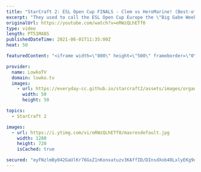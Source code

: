 ```yaml
---
title: "StarCraft 2: ESL Open Cup FINALS - Clem vs HeroMarine! (Best-of-5)"
excerpt: "They used to call the ESL Open Cup Europe the \"Big Gabe Weekly\" because HeroMarine won all of them. However Clem has recently been giving him a run for his money in StarCraft 2.  Support my work on Patreon: http://www.patreon.com/lowkotv Become a YouTube member: https://lowko.tv/join  My second channel:"
originalUrl: https://youtube.com/watch?v=eRWzQLhETf0
type: video
length: PT51M48S
publishedDateTime: 2021-06-01T11:35:00Z
heat: 50

featuredContent: "<iframe width=\"800\" height=\"500\" frameborder=\"0\" src=\"https://www.youtube.com/embed/eRWzQLhETf0\" allow=\"accelerometer; autoplay; encrypted-media; gyroscope; picture-in-picture\" allowfullscreen></iframe>"

provider:
  name: LowkoTV
  domain: lowko.tv
  images:
    - url: https://everyday-cc.github.io/starcraft2/assets/images/organizations/lowko.tv-50x50.jpg
      width: 50
      height: 50

topics:
  - StarCraft 2

images:
  - url: https://i.ytimg.com/vi/eRWzQLhETf0/maxresdefault.jpg
    width: 1280
    height: 720
    isCached: true

secured: "eyFNzlmBy042GaUlKr76GxZ1nKonxatuzv3KAffID/DInsdXob40LxlyEKg9qkYEBd5ssofmNT/gYXtXx+ph2saNlEUn/M3bSzo6pe76p8kN4qUcR+FVylN/o2mg6rly1WVu+KoucvxV80xqjQ/RQlLJ3foXHUZpRPRt4I+LQTk5/aIUZt0SsjWuag00aLyhu1h8ECXgB/22aiuFsd2cn9awwp1Dae/ryFLPCYriaCUFeAtW2a7HD6iSN+eakJ3dGkL0sEr9unJYXBYVyPGJ6l15HeO8UKDffxtRL3NWTcHfq908w3W0F90YGChBTQaQXTKwy2JM01Is5xxeJfRe3HVGrAr7oLpx5R8pEutNMiHYta3zyRmODoCt6bgVLRWydcCnIMEkIQxPbSAKgUIUH2EmShxyL9veBpwBN+LadV8=;iuMYhcy7EUM+jlaZnkFWpg=="
---
```


